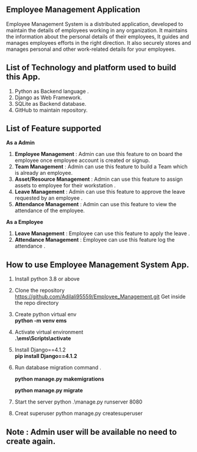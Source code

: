## Employee Management Application
  Employee Management System is a distributed application, developed to maintain the details of employees working in any organization. It maintains the information about the personal details of their employees, It guides and manages employees efforts in the right direction. It also securely stores and manages personal and other work-related details for your employees.
## List of Technology and platform used to build this App.

1. Python as Backend language .
2. Django as Web Framework.
3. SQLite as Backend database.
4. GitHub to maintain repository.

## List of Feature supported 
  **As a Admin**
1. **Employee Management** : Admin can use this feature to on board the employee once employee account is created or signup.
2. **Team Management** : Admin can use this feature to build a Team which is already an employee.
3. **Asset/Resource Management** : Admin can use this feature to assign assets to employee for their workstation .
4. **Leave Management** : Admin can use this feature to approve the leave requested by an employee .
5. **Attendance Management** : Admin can use this feature to view the attendance of the employee.

  **As a Employee**

1. **Leave Management** : Employee can use this feature to apply the leave .
2. **Attendance Management** : Employee can use this feature log the attendance .

## How to use Employee Management System App.

1. Install python 3.8 or above
2. Clone the repository https://github.com/Adilali95559/Employee_Management.git 
   Get inside the repo directory
3. Create python virtual env  
   **python -m venv ems**
4. Activate virtual environment  
   **.\ems\Scripts\activate**
5. Install Django==4.1.2  
   **pip install Django==4.1.2**
6. Run database migration command .

   **python manage.py makemigrations**

   **python manage.py migrate**

7. Start the server 
   python .\manage.py runserver 8080
8. Creat superuser
   python manage.py createsuperuser
   


## Note : Admin user will be available no need to create again.
